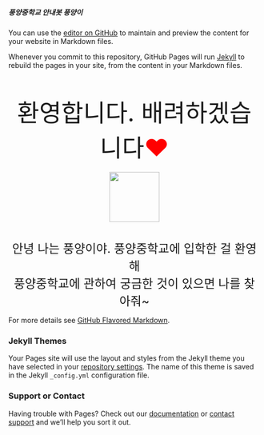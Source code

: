 ##### 풍양중학교 안내봇 풍양이
You can use the [editor on GitHub](https://github.com/choims8987/pyhelper/edit/gh-pages/index.md) to maintain and preview the content for your website in Markdown files.

Whenever you commit to this repository, GitHub Pages will run [Jekyll](https://jekyllrb.com/) to rebuild the pages in your site, from the content in your Markdown files.

<br>
<br>
<center><font size=10>환영합니다. 배려하겠습니다<font color="red">♥</font></font></center>
<br>
<center><img src="https://user-images.githubusercontent.com/80456991/118447827-3163cc00-b72c-11eb-81dc-14e0351dd393.png" width=100></center>
<br>
<br>



<center><font size=5>안녕 나는 풍양이야. 풍양중학교에 입학한 걸 환영해</center>
  <center> 풍양중학교에 관하여 궁금한 것이 있으면 나를 찾아줘~</font></center>


</center>

For more details see [GitHub Flavored Markdown](https://guides.github.com/features/mastering-markdown/).

### Jekyll Themes

Your Pages site will use the layout and styles from the Jekyll theme you have selected in your [repository settings](https://github.com/choims8987/pyhelper/settings/pages). The name of this theme is saved in the Jekyll `_config.yml` configuration file.

### Support or Contact

Having trouble with Pages? Check out our [documentation](https://docs.github.com/categories/github-pages-basics/) or [contact support](https://support.github.com/contact) and we’ll help you sort it out.
